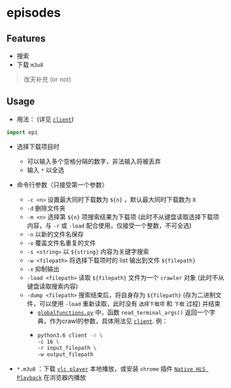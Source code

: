 # episodes

## Features

- 搜索
- 下载 `m3u8`

> 改天补充 (or not)

## Usage

- 用法： (详见 [`client`](https://github.com/Blurgyy/PyCrawler/blob/master/episodes/client))

```python
import epi
```


- 选择下载项目时
    - 可以输入多个空格分隔的数字，非法输入将被丢弃
    - 输入 `*` 以全选

- 命令行参数（只接受第一个参数）
    - `-c <n>` 设置最大同时下载数为 `${n}` ，默认最大同时下载数为 `8` 
    - `-d` 删除文件夹
    - `-m <n>` 选择第 `${n}` 项搜索结果为下载项 (此时不从键盘读取选择下载项内容，与 `-r` 或 `-load` 配合使用，仅接受一个整数，不可全选)
    - `-n` 以新的文件名保存
    - `-o` 覆盖文件名重复的文件
    - `-s <string>` 以 `${string}` 内容为关键字搜索 
    - `-w <filepath>` 将选择下载项时的 list 输出到文件 `${filepath}`
    - `-x` 抑制输出 
    - `-load <filepath>` 读取 `${filepath}` 文件为一个 `crawler` 对象 (此时不从键盘读取搜索内容) 
    - `-dump <filepath>` 搜索结束后，将自身存为 `${filepath}` (存为二进制文件，可以使用 `-load` 重新读取，此时没有 `选择下载项` 和 `下载` 过程) 并结束
        - [`globalfunctions.py`](https://github.com/Blurgyy/PyCrawler/blob/master/episodes/epi/globalfunctions.py) 中，函数 `read_terminal_args()` 返回一个字典，作为crawl的参数，具体用法见 [`client`](https://github.com/Blurgyy/PyCrawler/blob/master/episodes/client). 例：
        - ```bash
          python3.6 client -n \
          -c 16 \
          -r input_filepath \
          -w output_filepath 
          ```

-  `*.m3u8` ：下载 [`vlc player`](https://www.videolan.org/vlc/) 本地播放，或安装 `chrome` 插件 [`Native HLS Playback`](https://raw.githubusercontent.com/Blurgyy/PyCrawler/master/episodes/Native-HLS-Playback-0.10.1.crx) 在浏览器内播放


